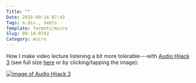 ```yaml
---
Title: ""
Date: 2016-09-14 07:43
Tags: m.div., sebts
Template: formats/micro
Slug: 09-14-0743
Category: micro
---
```


How I make video lecture listening a bit more tolerable---with [Audio Hijack 3][ah3] (see full size [here][click] or by clicking/tapping the image):

[ah3]: http://rogueamoeba.com/audiohijack/

[![][img]][click]

[click]: http://cdn.chriskrycho.com/images/make-video-lectures-tolerable.jpg
[img]: http://cdn.chriskrycho.com/images/make-video-lectures-tolerable-thumb.jpg "image of Audio Hijack 3"
